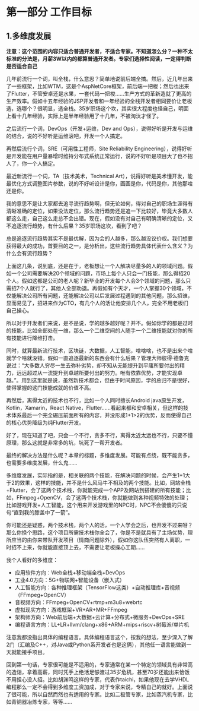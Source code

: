 # 第一部分 工作目标

## 1.多维度发展

**注意：这个范围的内容只适合普通开发者，不适合专家。不知道怎么分？一种不太标准的分法是，月薪3W以内的都算普通开发者。专家们选择性阅读，一定得判断是否适合自己**

几年前流行一个词，叫全栈，什么意思？简单地说前后端全搞。然后，近几年出来了一些框架，比如WTM，这是个AspNetCore框架，前后端一把梭；然后也出来了Flutter，不管安卓还是水果，一套代码一把梭……生产方式的革新造就了更高的生产效率。假如十五年经验的JSP开发者和一年经验的全栈开发者相同要价让老板选，选哪个？很明显，选全栈。35岁职场这个坎，其实很大程度也怪自己，明面上看十几年经验，实际上是半年经验用了十几年，不被淘汰才怪了。

之后流行一个词，DevOps（开发+运维，Dev and Ops），说得好听是开发与运维的结合，说的不好听是运维滚吧，开发一个人搞定。

再然后流行个词，SRE（可用性工程师，Site Reliability Engineering），说得好听是开发能在用户量暴增时维持分布式系统正常运行，说的不好听是项目大了也不招人了，你一个人搞定。

最近新流行一个词，TA（技术美术，Technical Art），说得好听是美术懂开发，能最优化方式调整图片参数，说的不好听设计是你，画画是你，代码是你，其他那啥还是你。

我的意思不是让大家都去追寻流行趋势啊，但无论如何，得对自己的职场生涯得有清晰准确的定位，如果没法定位，那么流行趋势还是追一下比较好，毕竟大多数人都这么走，自己这么走总不会出错。现在，假如没有对自己有明确清晰的定位，又不追逐流行趋势，有什么后果？35岁职场这坎，看到了吧？

总是追逐流行趋势其实不是最优解，因为会的人越多，那么越没议价权。我们想要获得最大的成功，首要目的之一，是分析出，这些流行趋势具体代表什么含义？为什么会有流行趋势？

上面这几条，说到底，还是在于，老板想让一个人解决尽量多的人的领域问题。假如一个公司需要解决20个领域的问题，市场上每个人只会一门技能，那么得招20个人。假如这都是公司的老人呢？新毕业的开发每个人会3个领域的问题，那么只需招7个人就行了，其他人全部劝退。再假如有个天才，一个人掌握30个领域，不仅能解决公司所有问题，还能解决公司以后发展过程遇到的其他问题，那么招谁，显而易见了，招进来作为CTO，有几个人的活让他安排几个人，完全不用老板们自己操心。

所以对于开发者们来说，是不是说，学的越多越好呢？并不。假如你学的都是过时的技能，比如全部处在一维，那么一个二维空间的人随手一个二维技能就对你的所有技能进行降维打击。

同时，就算最新流行技术，区块链，大数据，人工智能，啥啥啥，也不是出来个啥就学个啥就没错。假如一直追逐最新的东西会有什么后果？管理大师彼得·德鲁克说过：“大多数人穷尽一生去弥补劣势，却不知从无能提升到平庸所要付出的精力，远远超过从一流提升到卓越所要付出的努力。唯有依靠优势，才能实现卓越。”。用到这里就是说，虽然新技术都会，但由于时间原因，学的总归不是很好，使得掌握的这门技能成就的价值不高。

再然后，离得太近的技术也不行，比如一个人同时擅长Android java原生开发，Kotlin，Xamarin，React Native，Flutter……看起来都和安卓相关，但这样的技术体系最后一个完全碾压前面所有的内容，并没形成1+1>2的优势，反而使得自己的核心优势降级为纯Flutter开发。

好了，现在知道了吧，只会一个不行，贪多不行，离得太近太远也不行，只要不懂原理，那么这就是非常多的坑，坑死了一帮开发者。

最终的解决方法是什么呢？本章的标题，多维度发展。可能有点绕，既不能贪多，也需要多维度发展，什么鬼……

多维度发展，实际指的是，相关联的两个技能，在解决问题的时候，会产生1+1大于2的效果，这样的技能，并不是什么风马牛不相及的两个技能。比如，网站全栈+Flutter，会了这两个技术栈，你就能完成一个APP及网站到搭建的所有技能；比如，FFmpeg+OpenCV，会了这两个技术栈，你就能做到各种视频特效的处理；比如游戏开发+人工智能，这个用来开发游戏里的NPC时，NPC不会傻傻的只说句“直到我的膝盖中了一箭”。

你可能还是疑惑，两个技术栈，两个人的活，一个人学会之后，也开发不过来呀？那么你换个思路，这个项目所需技术栈你全会了，你是不是就具有了主场优势，理所应当的由你来带队开发项目（情商问题除外），假如你这队伍突然有人离职，一时招不上来，你就能直接顶上去，不需要让老板操心工期……

我个人看好的多维度：

- 应用软件方向：Web全栈+移动端全栈+DevOps
- 工业4.0方向：5G+物联网+智能设备（嵌入式）
- 人工智能方向：各种推理框架（TensorFlow这类）+自动推理库+音视频（FFmpeg+OpenCV）
- 音视频方向：FFmpeg+OpenCV+rtmp+m3u8+webrtc
- 虚拟现实方向：游戏框架+VR+AR+MR+FFmpeg
- 架构师方向：Web前后端+大数据+云计算+分布式+微服务+DevOps+SRE
- 编程语言方向：LL+LR+llvm/clang+x86+ARM+mips+riscv+树莓派/单片机

注意我都没指出具体的编程语言。具体编程语言这个，按我的想法，至少深入了解2门（汇编及C++，对Java或Python系开发者也是这俩），其他任一语言能做到一天就能接手项目。

回到第一句话，专家很可能是不适用的，专家通常在某一个特定的领域具有非常高的造诣，拿着高薪，同时凭手上绝活足够渡过35岁危机，甚至70岁还能出来恰饭不用担心没人招。比如胡渊鸣这样的专家，代表作taichi，如果他现在去学VHDL编程那么一定不会得到多维度工资加成，对于专家来说，专精自己的就好。上面说了很可能，所以自然而然也有适用的专家。比如二极管专家，比如蒸汽机专家，比如青铜器冶炼专家，等等……
